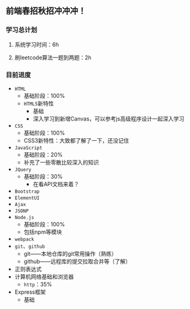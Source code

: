 ## 前端春招秋招冲冲冲！

### 学习总计划

1. 系统学习时间：6h

3. 刷leetcode算法一题到两题：2h

### 目前进度

+ `HTML`
  + 基础阶段：100%
  + `HTML5`新特性
    + 基础
    + 深入学习到新增Canvas，可以参考js高级程序设计一起深入学习
+ `CSS`
  + 基础阶段：100%
  + CSS3新特性：大致都了解了一下，还没记住
+ `JavaScript`
  + 基础阶段：20%
  + 补充了一些零散比较深入的知识
+ `JQuery`
  + 基础阶段：30%
    + 在看API文档来着？
+ `Bootstrap`
+ `ElementUI`
+ `Ajax`
+ `JSONP`
+ `Node.js`
  + 基础阶段：100%
  + 包括npm等模块
+ `webpack`
+ `git`、`github`
  + git——本地仓库的git常用操作（熟练）
  + github——远程库的提交拉取合并等（了解）
+ 正则表达式
+ 计算机网络基础和浏览器
  + `http`：35%
+ Express框架
  + 基础













